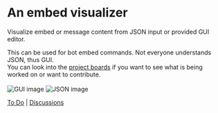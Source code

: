 # An embed visualizer

Visualize embed or message content from JSON input or provided GUI editor.

This can be used for bot embed commands. Not everyone understands JSON, thus GUI.  
You can look into the [project boards](https://github.com/Glitchii/embedbuilder/projects/3) if you want to see what is being worked on or want to contribute.
<br>
<br>
![GUI image](https://raw.githubusercontent.com/Glitchii/embedbuilder/master/assets/media/gui.png) ![JSON image](https://raw.githubusercontent.com/Glitchii/embedbuilder/master/assets/media/json.png)  

[To Do](https://github.com/Glitchii/embedbuilder/projects/3) | [Discussions](https://github.com/Glitchii/embedbuilder/discussions/1)

